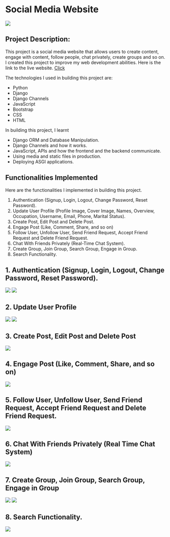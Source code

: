 # Social Media Website

![](/readme-imgs/socialnet3.png)

## Project Description:
This project is a social media website that allows users to create content, engage with content, follow people, chat privately, create groups and so on.
I created this project to improve my web development abilities. Here is the link to the live website. [Click](https://socialnet-website.onrender.com/)

The technologies I used in building this project are:
- Python
- Django
- Django Channels
- JavaScript
- Bootstrap
- CSS
- HTML

In building this project, I learnt
- Django ORM and Database Manipulation.
- Django Channels and how it works.
- JavaScript, APIs and how the frontend and the backend communicate.
- Using media and static files in production.
- Deploying ASGI applications.

## Functionalities Implemented
Here are the functionalities I implemented in building this project.
1. Authentication (Signup, Login, Logout, Change Password, Reset Password).
2. Update User Profile (Profile Image, Cover Image, Names, Overview, Occupation, Username, Email, Phone, Marital Status).
3. Create Post, Edit Post and Delete Post.
4. Engage Post (Like, Comment, Share, and so on)
5. Follow User, Unfollow User, Send Friend Request, Accept Friend Request and Delete Friend Request.
6. Chat With Friends Privately (Real-Time Chat System).
7. Create Group, Join Group, Search Group, Engage in Group.
8. Search Functionality.

## 1. Authentication (Signup, Login, Logout, Change Password, Reset Password).
![](/readme-imgs/signup1.png)
![](/readme-imgs/login1.png)

## 2. Update User Profile
![](/readme-imgs/profile-posts1.png)
![](/readme-imgs/edit-profile1.png)

## 3. Create Post, Edit Post and Delete Post
![](/readme-imgs/create-post1.png)

## 4. Engage Post (Like, Comment, Share, and so on)
![](/readme-imgs/engage-post1.png)

## 5. Follow User, Unfollow User, Send Friend Request, Accept Friend Request and Delete Friend Request.
![](/readme-imgs/engage-users1.png)

## 6. Chat With Friends Privately (Real Time Chat System)
![](/readme-imgs/chat1.png)

## 7. Create Group, Join Group, Search Group, Engage in Group
![](/readme-imgs/group1.png)
![](/readme-imgs/group2.png)

## 8. Search Functionality.
![](/readme-imgs/search1.png)
